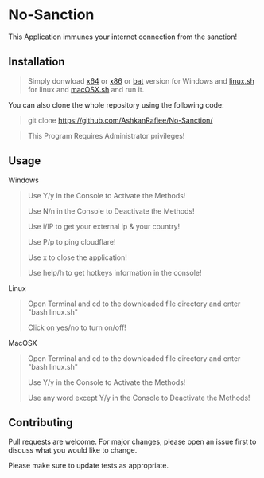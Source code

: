 # No-Sanction

This Application immunes your internet connection from the sanction!

## Installation

> Simply donwload [x64](https://github.com/AshkanRafiee/No-Sanction/raw/master/No-Sanction(x64).exe) or [x86](https://github.com/AshkanRafiee/No-Sanction/raw/master/No-Sanction(x86).exe) or [bat](https://raw.githubusercontent.com/AshkanRafiee/No-Sanction/master/no-sanction-windows.bat) version for Windows and [linux.sh](https://raw.githubusercontent.com/AshkanRafiee/No-Sanction/master/no-sanction-linux.sh) for linux and [macOSX.sh](https://raw.githubusercontent.com/AshkanRafiee/No-Sanction/master/no-sanction-macOSX.sh) and run it.
> 
You can also clone the whole repository using the following code:
>git clone https://github.com/AshkanRafiee/No-Sanction/

> This Program Requires Administrator privileges! 

## Usage
Windows
> Use Y/y in the Console to Activate the Methods! 
> 
> Use N/n in the Console to Deactivate the Methods! 
> 
> Use i/IP to get your external ip & your country!
> 
> Use P/p to ping cloudflare!
> 
> Use x to close the application!
> 
> Use help/h to get hotkeys information in the console!

Linux
> Open Terminal and cd to the downloaded file directory and enter "bash linux.sh"
>
> Click on yes/no to turn on/off!

MacOSX
> Open Terminal and cd to the downloaded file directory and enter "bash linux.sh"
>
> Use Y/y in the Console to Activate the Methods! 
> 
> Use any word except Y/y in the Console to Deactivate the Methods! 
## Contributing
Pull requests are welcome. For major changes, please open an issue first to discuss what you would like to change.

Please make sure to update tests as appropriate.




